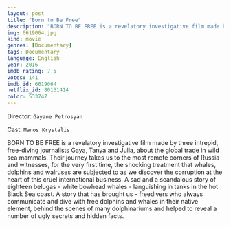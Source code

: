 ```yaml
---
layout: post
title: "Born to Be Free"
description: "BORN TO BE FREE is a revelatory investigative film made by three intrepid, free-diving journalists Gaya, Tanya and Julia, about the global trade in wild sea mammals. Their journey takes us to the most remote corners of Russia and witnesses, for the very first time, the shocking treatment that whales, dolphins and walruses are subjected to as we discover the corruption at the heart of this cruel international business. A sad and a scandalous st.."
img: 6619064.jpg
kind: movie
genres: [Documentary]
tags: Documentary 
language: English
year: 2016
imdb_rating: 7.5
votes: 141
imdb_id: 6619064
netflix_id: 80131414
color: 533747
---
```

Director: `Gayane Petrosyan`  

Cast: `Manos Krystalis` 

BORN TO BE FREE is a revelatory investigative film made by three intrepid, free-diving journalists Gaya, Tanya and Julia, about the global trade in wild sea mammals. Their journey takes us to the most remote corners of Russia and witnesses, for the very first time, the shocking treatment that whales, dolphins and walruses are subjected to as we discover the corruption at the heart of this cruel international business. A sad and a scandalous story of eighteen belugas - white bowhead whales - languishing in tanks in the hot Black Sea coast. A story that has brought us - freedivers who always communicate and dive with free dolphins and whales in their native element, behind the scenes of many dolphinariums and helped to reveal a number of ugly secrets and hidden facts.